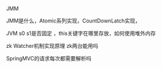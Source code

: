 JMM 

JMM是什么，Atomic系列实现，CountDownLatch实现，

JVM s0 s1是否固定 ，this关键字在哪里存放，如何使用堆外内存

zk Watcher机制实现原理 zk两台能用吗

SpringMVC的请求每次都需要解析吗